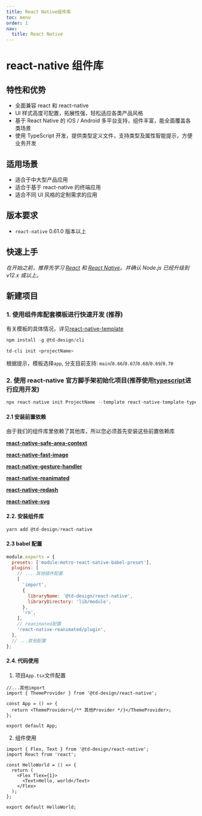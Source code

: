 ```yaml
---
title: React Native组件库
toc: menu
order: 1
nav:
  title: React Native
---
```


# react-native 组件库

## 特性和优势

- 全面兼容 react 和 react-native
- UI 样式高度可配置，拓展性强，轻松适应各类产品风格
- 基于 React Native 的 iOS / Android 多平台支持，组件丰富，能全面覆盖各类场景
- 使用 TypeScript 开发，提供类型定义文件，支持类型及属性智能提示，方便业务开发

## 适用场景

- 适合于中大型产品应用
- 适合于基于 react-native 的终端应用
- 适合不同 UI 风格的定制需求的应用

## 版本要求

- `react-native` 0.61.0 版本以上

## 快速上手

_在开始之前，推荐先学习 [React](https://reactjs.org/) 和 [React Native](http://reactnative.dev/)。并确认 Node.js 已经升级到 v12.x 或以上。_

## 新建项目

### 1. 使用组件库配套模板进行快速开发 (**推荐**)

有关模板的具体情况，详见[react-native-template](/react-native/rn-template)

```js | pure
npm install -g @td-design/cli

td-cli init <projectName>
```
根据提示，模板选择`app`, 分支目前支持: `main`/`0.66`/`0.67`/`0.68`/`0.69`/`0.70`

### 2. 使用 react-native 官方脚手架初始化项目(推荐使用[typescript](https://www.typescriptlang.org/)进行应用开发)

```js | pure
npx react-native init ProjectName --template react-native-template-typescript
```

#### 2.1 安装前置依赖

由于我们的组件库里依赖了其他库，所以您必须首先安装这些前置依赖库

**[react-native-safe-area-context]()**

**[react-native-fast-image](https://github.com/DylanVann/react-native-fast-image)**

**[react-native-gesture-handler](https://github.com/software-mansion/react-native-gesture-handler)**

**[react-native-reanimated](https://github.com/software-mansion/react-native-reanimated)**

**[react-native-redash](https://github.com/wcandillon/react-native-redash)**

**[react-native-svg](https://github.com/react-native-svg/react-native-svg)**

#### 2.2. 安装组件库

```js
yarn add @td-design/react-native
```

#### 2.3 babel 配置

```js
module.exports = {
  presets: ['module:metro-react-native-babel-preset'],
  plugins: [
    // ... 其他插件配置
    [
      'import',
      {
        libraryName: '@td-design/react-native',
        libraryDirectory: 'lib/module',
      },
      'rn',
    ],
    // reanimated配置
    'react-native-reanimated/plugin',
  ],
  // ...其他配置
};
```

#### 2.4. 代码使用

1. 项目`App.tsx`文件配置

```tsx | pure
//...其他import
import { ThemeProvider } from '@td-design/react-native';

const App = () => {
  return <ThemeProvider>{/** 其他Provider */}</ThemeProvider>;
};

export default App;
```

2. 组件使用

```tsx | pure
import { Flex, Text } from '@td-design/react-native';
import React from 'react';

const HelloWorld = () => {
  return (
    <Flex flex={1}>
      <Text>Hello, world</Text>
    </Flex>
  );
};

export default HelloWorld;
```
